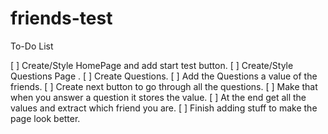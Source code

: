 # friends-test

To-Do List

[ ] Create/Style HomePage and add start test button.
[ ] Create/Style Questions Page .
[ ] Create Questions.
[ ] Add the Questions a value of the friends.
[ ] Create next button to go through all the questions.
[ ] Make that when you answer a question it stores the value.
[ ] At the end get all the values and extract which friend you are.
[ ] Finish adding stuff to make the page look better.